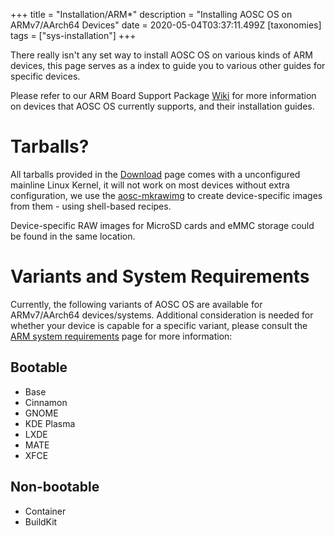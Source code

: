 +++
title = "Installation/ARM*"
description = "Installing AOSC OS on ARMv7/AArch64 Devices"
date = 2020-05-04T03:37:11.499Z
[taxonomies]
tags = ["sys-installation"]
+++

There really isn't any set way to install AOSC OS on various kinds of ARM devices, this page serves as a index to guide you to various other guides for specific devices.

Please refer to our ARM Board Support Package [Wiki](https://github.com/AOSC-Dev/aosc-os-arm-bsps/wiki) for more information on devices that AOSC OS currently supports, and their installation guides.

# Tarballs?

All tarballs provided in the [Download](https://aosc.io/downloads/) page comes with a unconfigured mainline Linux Kernel, it will not work on most devices without extra configuration, we use the [aosc-mkrawimg](https://github.com/AOSC-Dev/aosc-mkrawimg) to create device-specific images from them - using shell-based recipes.

Device-specific RAW images for MicroSD cards and eMMC storage could be found in the same location.

# Variants and System Requirements

Currently, the following variants of AOSC OS are available for ARMv7/AArch64 devices/systems. Additional consideration is needed for whether your device is capable for a specific variant, please consult the [ARM system requirements](@/aosc-os/installation/sysreq/arm-notes-sysreq.md) page for more information:

## Bootable

- Base
- Cinnamon
- GNOME
- KDE Plasma
- LXDE
- MATE
- XFCE

## Non-bootable

- Container
- BuildKit
